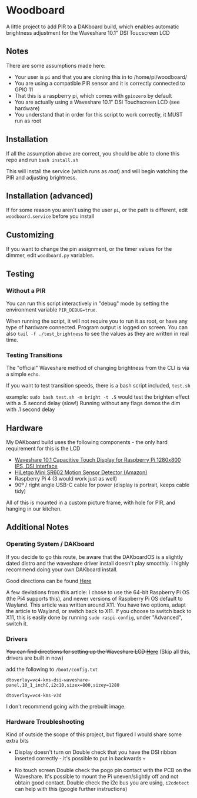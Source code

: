 # Woodboard

A little project to add PIR to a DAKboard build, which enables automatic brightness adjustment for the Waveshare 10.1" DSI Toucscreen LCD

## Notes

There are some assumptions made here:
- Your user is `pi` and that you are cloning this in to /home/pi/woodboard/
- You are using a compatible PIR sensor and it is correctly connected to GPIO 11
- That this is a raspberry pi, which comes with `gpiozero` by default
- You are actually using a Waveshare 10.1" DSI Touchscreen LCD (see hardware)
- You understand that in order for this script to work correctly, it MUST run as root

## Installation

If all the assumption above are correct, you should be able to clone this repo and run `bash install.sh`

This will install the service (which runs as *root*) and will begin watching the PIR and adjusting brightness.

## Installation (advanced)

If for some reason you aren't using the user `pi`, or the path is different, edit `woodboard.service` before you install

## Customizing

If you want to change the pin assignment, or the timer values for the dimmer, edit `woodboard.py` variables.

## Testing
### Without a PIR

You can run this script interactively in "debug" mode by setting the environment variable `PIR_DEBUG=true`. 

When running the script, it will not require you to run it as root, or have any type of hardware connected. Program
output is logged on screen. You can also `tail -f ./test_brightness` to see the values as they are written in real time. 

### Testing Transitions

The "official" Waveshare method of changing brightness from the CLI is via a simple `echo`.

If you want to test transition speeds, there is a bash script included, `test.sh`

example: `sudo bash test.sh -m bright -t .5` would test the brighten effect with a .5 second delay (slow!)
Running without any flags demos the dim with .1 second delay

## Hardware

My DAKboard build uses the following components - the only hard requirement for this is the LCD

- [Waveshare 10.1 Capacitive Touch Display for Raspberry Pi 1280x800 IPS, DSI Interface](https://www.waveshare.com/10.1inch-DSI-LCD-C.htm)
- [HiLetgo Mini SR602 Motion Sensor Detector (Amazon)](https://www.amazon.com/HiLetgo-Detector-Pyroelectric-Infrared-Sensitivity/dp/B07VLFL5VP)
- Raspberry Pi 4 (3 would work just as well)
- 90º / right angle USB-C cable for power (display is portrait, keeps cable tidy)

All of this is mounted in a custom picture frame, with hole for PIR, and hanging in our kitchen.

## Additional Notes

### Operating System / DAKboard
If you decide to go this route, be aware that the DAKboardOS is a slightly dated distro and the waveshare driver install doesn't play smoothly. I highly recommend doing your own DAKboard install. 

Good directions can be found [Here](https://pimylifeup.com/raspberry-pi-dakboard/)

A few deviations from this article:
I chose to use the 64-bit Raspberry Pi OS (the Pi4 supports this), and newer versions of Raspberry Pi OS default to Wayland. This article was written around X11. You have two options, adapt the article to Wayland, or switch back to X11. If you choose to switch back to X11, this is easily done by running `sudo raspi-config`, under "Advanced", switch it. 

### Drivers
~~You can find directions for setting up the Waveshare LCD [Here](https://www.waveshare.com/wiki/10.1inch_DSI_LCD_(C)#Method_1:_Install_Manually)~~ (Skip all this, drivers are built in now)

add the following to `/boot/config.txt`

`dtoverlay=vc4-kms-dsi-waveshare-panel,10_1_inchC,i2c10,sizex=800,sizey=1280`

`dtoverlay=vc4-kms-v3d`

I don't recommend going with the prebuilt image. 

### Hardware Troubleshooting
Kind of outside the scope of this project, but figured I would share some extra bits

- Display doesn't turn on
Double check that you have the DSI ribbon inserted correctly - it's possible to put in backwards 💀

- No touch screen
Double check the pogo pin contact with the PCB on the Waveshare. It's possible to mount the Pi uneven/slightly off and not obtain good contact. 
Double check the i2c bus you are using, `i2cdetect` can help with this (google further instructions)